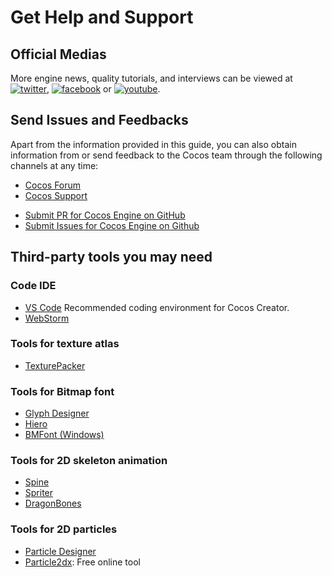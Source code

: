 # Get Help and Support

## Official Medias

More engine news, quality tutorials, and interviews can be viewed at [![twitter](support/twitter.png)](https://twitter.com/cocos2dx), [![facebook](support/facebook.png)](https://www.facebook.com/cocos2dx/) or [![youtube](support/youtube.png)](https://www.youtube.com/c/CocosEngine/videos).

## Send Issues and Feedbacks

Apart from the information provided in this guide, you can also obtain information from or send feedback to the Cocos team through the following channels at any time:

- [Cocos Forum](https://discuss.cocos2d-x.org)
- [Cocos Support](https://www.cocos.com/en/assistant)
<!-- - QQ group: 738190852-->
- [Submit PR for Cocos Engine on GitHub](../submit-pr/submit-pr.md)
- [Submit Issues for Cocos Engine on Github](https://github.com/cocos/cocos-engine/issues/new/choose)

## Third-party tools you may need

### Code IDE

- [VS Code](https://code.visualstudio.com/) Recommended coding environment for Cocos Creator.
- [WebStorm](https://www.jetbrains.com/webstorm/)

### Tools for texture atlas

- [TexturePacker](https://www.codeandweb.com/texturepacker)


### Tools for Bitmap font

- [Glyph Designer](https://71squared.com/glyphdesigner)
- [Hiero](https://github.com/libgdx/libgdx/wiki/Hiero)
- [BMFont (Windows)](http://www.angelcode.com/products/bmfont/)

### Tools for 2D skeleton animation

- [Spine](http://www.esotericsoftware.com)
- [Spriter](http://brashmonkey.com/)
- [DragonBones](http://dragonbones.github.io/)

### Tools for 2D particles

- [Particle Designer](http://particledesigner.71squared.com/)
- [Particle2dx](http://www.effecthub.com/particle2dx): Free online tool
